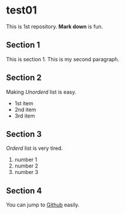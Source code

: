 # test01
 
This is 1st repository.
**Mark down** is fun.

## Section 1
This is section 1.
This is my second paragraph.

## Section 2
Making *Unorderd* list is easy.

- 1st item
- 2nd item
- 3rd item

## Section 3
*Orderd* list is very tired.

1. number 1
1. number 2
3. number 3

## Section 4

You can jump to [Github](https://github.com) easily.